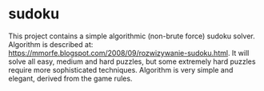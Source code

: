 # sudoku
This project contains a simple algorithmic (non-brute force) sudoku solver. Algorithm is described at: https://mmorfe.blogspot.com/2008/09/rozwizywanie-sudoku.html. It will solve all easy, medium and hard puzzles, but some extremely hard puzzles require more sophisticated techniques. Algorithm is very simple and elegant, derived from the game rules.
